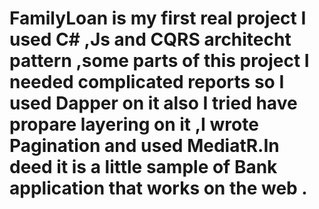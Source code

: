 # FamilyLoan is my first real project I used C# ,Js and CQRS architecht pattern  ,some parts of this project I needed complicated reports so I used Dapper on it also I tried have propare layering on it ,I wrote Pagination and used MediatR.In deed it is a little sample of Bank application that works on the web .  
